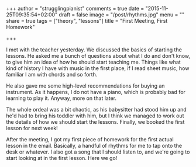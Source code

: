 +++
author = "strugglingpianist"
comments = true
date = "2015-11-25T09:35:54+02:00"
draft = false
image = "/post/rhythms.jpg"
menu = ""
share = true
tags = ["theory", "lessons"]
title = "First Meeting, First Homework"

+++

I met with the teacher yesterday. We discussed the basics of starting the
lessons. He asked me a bunch of questions about what I do and don't know, to
give him an idea of how he should start teaching me. Things like what kind of
history I have with music in the first place, if I read sheet music, how
familiar I am with chords and so forth.

He also gave me some high-level recommendations for buying an instrument. As it
happens, I do not have a piano, which is probably bad for learning to play it.
Anyway, more on that later.

The whole ordeal was a bit chaotic, as his babysitter had stood him up and he'd
had to bring his toddler with him, but I think we managed to work out the
details of how we should start the lessons. Finally, we booked the first
lesson for next week!

After the meeting, I got my first piece of homework for the first actual lesson
in the email. Basically, a handful of rhythms for me to tap onto the desk or
whatever. I also got a song that I should listen to, and we're going to start
looking at in the first lesson. Here we go!
